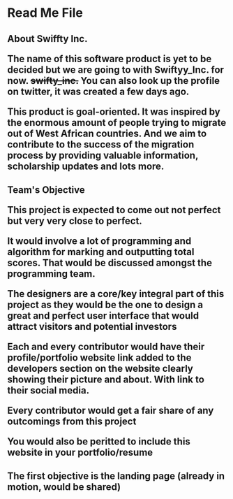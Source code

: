<h1>Read Me File

<h2>About Swiffty Inc.
<p>The name of this software product is yet to be decided but we are going to with Swiftyy_Inc. for now. <del>swifty_inc.</del> You can also look up the profile on twitter, it was created a few days ago.
<P>This product is goal-oriented. It was inspired by the enormous amount of people trying to migrate out of West African countries. And we aim to contribute to the success of the migration process by providing valuable information, scholarship updates and lots more.

<h2>Team's Objective
<p>This project is expected to come out not perfect but very very close to perfect.
<P>It would involve a lot of programming and algorithm for marking and outputting total scores. That would be discussed amongst the programming team.
<p>The designers are a core/key integral part of this project as they would be the one to design a great and perfect user interface that would attract visitors and potential investors
<p>Each and every contributor would have their profile/portfolio website link added to the developers section on the website clearly showing their picture and about. With link to their social media.
<p>Every contributor would get a fair share of any outcomings from this project
<p>You would also be peritted to include this website in your portfolio/resume

<h2> The first objective is the landing page (already in motion, would be shared)